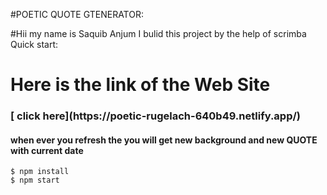 #POETIC QUOTE GTENERATOR:

#Hii my name is Saquib Anjum I bulid this project by the help of scrimba
Quick start:


<h1> Here is the link of the Web Site</h1>
<h3>[ click here](https://poetic-rugelach-640b49.netlify.app/)</h3>
<h4> when ever you refresh the you will get new background and new QUOTE with current date</h4>


```
$ npm install
$ npm start
````



